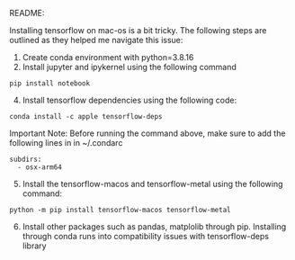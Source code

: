 README:

Installing tensorflow on mac-os is a bit tricky. The following steps are outlined as they helped me navigate this issue:

1. Create conda environment with python=3.8.16
2. Install jupyter and ipykernel using the following command
```
pip install notebook
```
4. Install tensorflow dependencies using the following code:

```
conda install -c apple tensorflow-deps
```
Important Note: Before running the command above, make sure to add the following lines in in ~/.condarc

```
subdirs:
  - osx-arm64
```

5. Install the tensorflow-macos and tensorflow-metal using the following command:

```
python -m pip install tensorflow-macos tensorflow-metal

```
6. Install other packages such as pandas, matplolib through pip. Installing through conda runs into compatibility issues with tensorflow-deps library